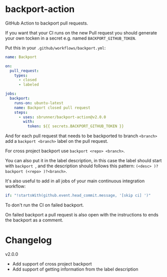 # backport-action

GitHub Action to backport pull requests.

If you want that your CI runs on the new Pull request you should generate your own tocken in a secret
e.g. named `BACKPORT_GITHUB_TOKEN`.

Put this in your `.github/workflows/backport.yml`:

```yaml
name: Backport

on:
  pull_request:
    types:
      - closed
      - labeled

jobs:
  backport:
    runs-on: ubuntu-latest
    name: Backport closed pull request
    steps:
      - uses: sbrunner/backport-action@v2.0.0
        with:
          token: ${{ secrets.BACKPORT_GITHUB_TOKEN }}
```

And for each pull request that needs to be backported to branch `<branch>` add a `backport <branch>` label
on the pull request.

For cross project backport use `backport <repo> <branch>`.

You can also put it in the label description, in this case the label should start with `backport `,
and the description should follows this pattern: `(<desc> )?backport (<repo> )?<branch>`.

It's also useful to add in all jobs of your main continuous integration workflow:

```yaml
if: "!startsWith(github.event.head_commit.message, '[skip ci] ')"
```

To don't run the CI on failed backport.

On failed backport a pull request is also open with the instructions to ends the backport as a comment.

# Changelog

v2.0.0

- Add support of cross project backport
- Add support of getting information from the label description
